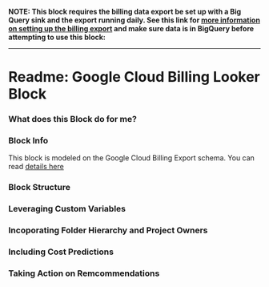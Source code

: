 **NOTE: This block requires the billing data export be set up with a Big Query sink and the export running daily. See this link for [more information on setting up the billing export](https://cloud.google.com/billing/docs/how-to/export-data-bigquery) and make sure data is in BigQuery before attempting to use this block:**

___
# Readme: Google Cloud Billing Looker Block

### What does this Block do for me?

### Block Info

This block is modeled on the Google Cloud Billing Export schema. You can read [details here]()

### Block Structure

### Leveraging Custom Variables

### Incoporating Folder Hierarchy and Project Owners

### Including Cost Predictions

### Taking Action on Remcommendations

